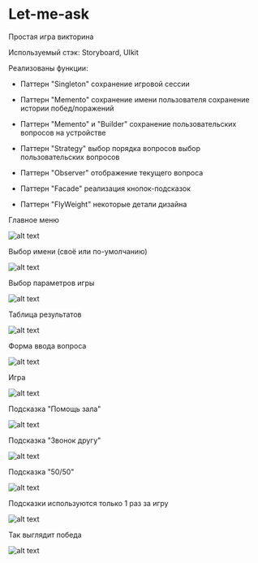 # Let-me-ask

Простая игра викторина

Используемый стэк: 
Storyboard, 
UIkit

Реализованы функции:

- Паттерн "Singleton"
сохранение игровой сессии

- Паттерн "Memento"
сохранение имени пользователя
сохранение истории побед/поражений

- Паттерн "Memento" и "Builder"
сохранение пользовательских вопросов на устройстве

- Паттерн "Strategy"
выбор порядка вопросов
выбор пользовательских вопросов

- Паттерн "Observer"
отображение текущего вопроса

- Паттерн "Facade"
реализация кнопок-подсказок

- Паттерн "FlyWeight"
некоторые детали дизайна

Главное меню

![alt text](images/1.png)

Выбор имени (своё или по-умолчанию)

![alt text](images/2.png)

Выбор параметров игры

![alt text](images/3.png)

Таблица результатов

![alt text](images/4.png)

Форма ввода вопроса

![alt text](images/5.png)

Игра

![alt text](images/6.png)

Подсказка "Помощь зала"

![alt text](images/7.png)

Подсказка "Звонок другу"

![alt text](images/8.png)

Подсказка "50/50"

![alt text](images/9.png)

Подсказки используются только 1 раз за игру

![alt text](images/10.png)

Так выглядит победа

![alt text](images/11.png)

